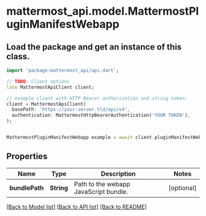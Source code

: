 # mattermost_api.model.MattermostPluginManifestWebapp

## Load the package and get an instance of this class.
```dart
import 'package:mattermost_api/api.dart';

// TODO: Client options
late MattermostApiClient client;

// example client with HTTP Bearer authorization and string token:
client = MattermostApiClient(
  basePath: 'https://your-server.tld/api/v4',
  authentication: MattermostHttpBearerAuthentication('YOUR TOKEN'),
);


MattermostPluginManifestWebapp example = await client.pluginManifestWebapp.FUNCTION_THAT_RETURNS_THIS_CLASS();

```

## Properties
Name | Type | Description | Notes
------------ | ------------- | ------------- | -------------
**bundlePath** | **String** | Path to the webapp JavaScript bundle. | [optional] 

[[Back to Model list]](../GENERATED_README.md#documentation-for-models) [[Back to API list]](../GENERATED_README.md#documentation-for-api-endpoints) [[Back to README]](../GENERATED_README.md)


